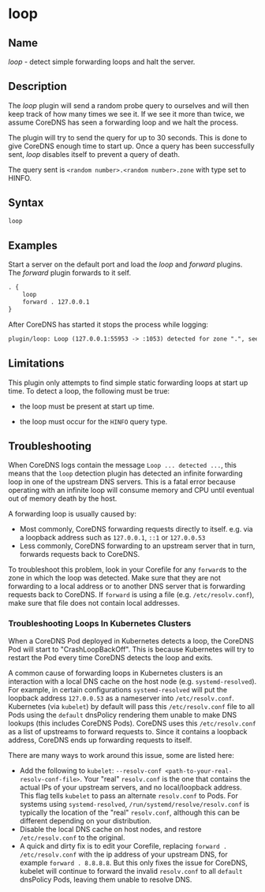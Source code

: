 # loop

## Name

*loop* - detect simple forwarding loops and halt the server.

## Description

The *loop* plugin will send a random probe query to ourselves and will then keep track of how many times
we see it. If we see it more than twice, we assume CoreDNS has seen a forwarding loop and we halt the process.

The plugin will try to send the query for up to 30 seconds. This is done to give CoreDNS enough time
to start up. Once a query has been successfully sent, *loop* disables itself to prevent a query of
death.

The query sent is `<random number>.<random number>.zone` with type set to HINFO.

## Syntax

~~~ txt
loop
~~~

## Examples

Start a server on the default port and load the *loop* and *forward* plugins. The *forward* plugin
forwards to it self.

~~~ txt
. {
    loop
    forward . 127.0.0.1
}
~~~

After CoreDNS has started it stops the process while logging:

~~~ txt
plugin/loop: Loop (127.0.0.1:55953 -> :1053) detected for zone ".", see https://coredns.io/plugins/loop#troubleshooting. Query: "HINFO 4547991504243258144.3688648895315093531."
~~~

## Limitations

This plugin only attempts to find simple static forwarding loops at start up time. To detect a loop,
the following must be true:

*  the loop must be present at start up time.

*  the loop must occur for the `HINFO` query type.

## Troubleshooting

When CoreDNS logs contain the message `Loop ... detected ...`, this means that the `loop` detection
plugin has detected an infinite forwarding loop in one of the upstream DNS servers. This is a fatal
error because operating with an infinite loop will consume memory and CPU until eventual out of
memory death by the host.

A forwarding loop is usually caused by:

* Most commonly, CoreDNS forwarding requests directly to itself. e.g. via a loopback address such as `127.0.0.1`, `::1` or `127.0.0.53`
* Less commonly, CoreDNS forwarding to an upstream server that in turn, forwards requests back to CoreDNS.

To troubleshoot this problem, look in your Corefile for any `forward`s to the zone
in which the loop was detected.  Make sure that they are not forwarding to a local address or
to another DNS server that is forwarding requests back to CoreDNS. If `forward` is
using a file (e.g. `/etc/resolv.conf`), make sure that file does not contain local addresses.

### Troubleshooting Loops In Kubernetes Clusters

When a CoreDNS Pod deployed in Kubernetes detects a loop, the CoreDNS Pod will start to "CrashLoopBackOff".
This is because Kubernetes will try to restart the Pod every time CoreDNS detects the loop and exits.

A common cause of forwarding loops in Kubernetes clusters is an interaction with a local DNS cache
on the host node (e.g. `systemd-resolved`).  For example, in certain configurations `systemd-resolved` will
put the loopback address `127.0.0.53` as a nameserver into `/etc/resolv.conf`. Kubernetes (via `kubelet`) by default
will pass this `/etc/resolv.conf` file to all Pods using the `default` dnsPolicy rendering them
unable to make DNS lookups (this includes CoreDNS Pods). CoreDNS uses this `/etc/resolv.conf`
as a list of upstreams to forward requests to.  Since it contains a loopback address, CoreDNS ends up forwarding
requests to itself.

There are many ways to work around this issue, some are listed here:

* Add the following to `kubelet`: `--resolv-conf <path-to-your-real-resolv-conf-file>`.  Your "real"
  `resolv.conf` is the one that contains the actual IPs of your upstream servers, and no local/loopback address.
  This flag tells `kubelet` to pass an alternate `resolv.conf` to Pods. For systems using `systemd-resolved`,
`/run/systemd/resolve/resolv.conf` is typically the location of the "real" `resolv.conf`,
although this can be different depending on your distribution.
* Disable the local DNS cache on host nodes, and restore `/etc/resolv.conf` to the original.
* A quick and dirty fix is to edit your Corefile, replacing `forward . /etc/resolv.conf` with
the ip address of your upstream DNS, for example `forward . 8.8.8.8`.  But this only fixes the issue for CoreDNS,
kubelet will continue to forward the invalid `resolv.conf` to all `default` dnsPolicy Pods, leaving them unable to resolve DNS.

